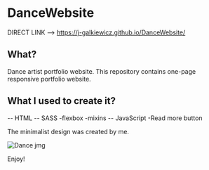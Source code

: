 # DanceWebsite



DIRECT LINK --> https://j-galkiewicz.github.io/DanceWebsite/

## What?
Dance artist portfolio website.
This repository contains one-page responsive portfolio website.

## What I used to create it?

-- HTML
-- SASS
    -flexbox
    -mixins 
-- JavaScript
    -Read more button


The minimalist design was created by me.

![Dance jmg](https://user-images.githubusercontent.com/46644880/103643366-d5ef2980-4f54-11eb-9556-e0da6c077661.jpg)


Enjoy!
